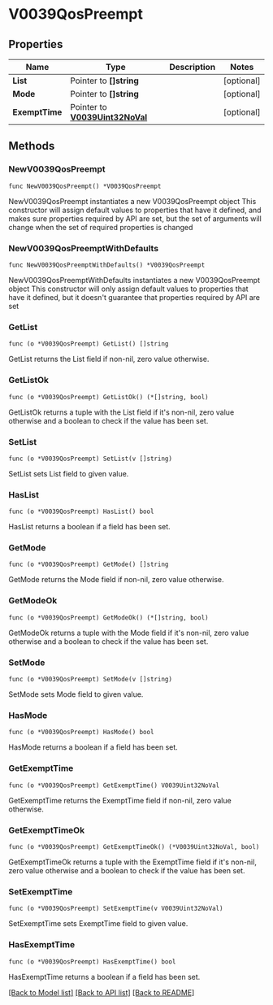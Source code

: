 # V0039QosPreempt

## Properties

Name | Type | Description | Notes
------------ | ------------- | ------------- | -------------
**List** | Pointer to **[]string** |  | [optional] 
**Mode** | Pointer to **[]string** |  | [optional] 
**ExemptTime** | Pointer to [**V0039Uint32NoVal**](V0039Uint32NoVal.md) |  | [optional] 

## Methods

### NewV0039QosPreempt

`func NewV0039QosPreempt() *V0039QosPreempt`

NewV0039QosPreempt instantiates a new V0039QosPreempt object
This constructor will assign default values to properties that have it defined,
and makes sure properties required by API are set, but the set of arguments
will change when the set of required properties is changed

### NewV0039QosPreemptWithDefaults

`func NewV0039QosPreemptWithDefaults() *V0039QosPreempt`

NewV0039QosPreemptWithDefaults instantiates a new V0039QosPreempt object
This constructor will only assign default values to properties that have it defined,
but it doesn't guarantee that properties required by API are set

### GetList

`func (o *V0039QosPreempt) GetList() []string`

GetList returns the List field if non-nil, zero value otherwise.

### GetListOk

`func (o *V0039QosPreempt) GetListOk() (*[]string, bool)`

GetListOk returns a tuple with the List field if it's non-nil, zero value otherwise
and a boolean to check if the value has been set.

### SetList

`func (o *V0039QosPreempt) SetList(v []string)`

SetList sets List field to given value.

### HasList

`func (o *V0039QosPreempt) HasList() bool`

HasList returns a boolean if a field has been set.

### GetMode

`func (o *V0039QosPreempt) GetMode() []string`

GetMode returns the Mode field if non-nil, zero value otherwise.

### GetModeOk

`func (o *V0039QosPreempt) GetModeOk() (*[]string, bool)`

GetModeOk returns a tuple with the Mode field if it's non-nil, zero value otherwise
and a boolean to check if the value has been set.

### SetMode

`func (o *V0039QosPreempt) SetMode(v []string)`

SetMode sets Mode field to given value.

### HasMode

`func (o *V0039QosPreempt) HasMode() bool`

HasMode returns a boolean if a field has been set.

### GetExemptTime

`func (o *V0039QosPreempt) GetExemptTime() V0039Uint32NoVal`

GetExemptTime returns the ExemptTime field if non-nil, zero value otherwise.

### GetExemptTimeOk

`func (o *V0039QosPreempt) GetExemptTimeOk() (*V0039Uint32NoVal, bool)`

GetExemptTimeOk returns a tuple with the ExemptTime field if it's non-nil, zero value otherwise
and a boolean to check if the value has been set.

### SetExemptTime

`func (o *V0039QosPreempt) SetExemptTime(v V0039Uint32NoVal)`

SetExemptTime sets ExemptTime field to given value.

### HasExemptTime

`func (o *V0039QosPreempt) HasExemptTime() bool`

HasExemptTime returns a boolean if a field has been set.


[[Back to Model list]](../README.md#documentation-for-models) [[Back to API list]](../README.md#documentation-for-api-endpoints) [[Back to README]](../README.md)


